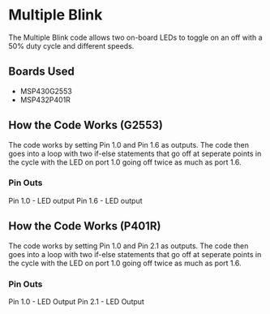 # Multiple Blink
The Multiple Blink code allows two on-board LEDs to toggle on an off with a 50% duty cycle and different speeds.

## Boards Used
* MSP430G2553
* MSP432P401R

## How the Code Works (G2553)
The code works by setting Pin 1.0 and Pin 1.6 as outputs. The code then goes into a loop with two if-else statements that go off at seperate points in the cycle with the LED on port 1.0 going off twice as much as port 1.6. 

### Pin Outs
Pin 1.0 - LED output 
Pin 1.6 - LED output

## How the Code Works (P401R)
The code works by setting Pin 1.0 and Pin 2.1 as outputs. The code then goes into a loop with two if-else statements that go off at seperate points in the cycle with the LED on port 1.0 going off twice as much as port 1.6. 

### Pin Outs
Pin 1.0 - LED Output
Pin 2.1 - LED Output
